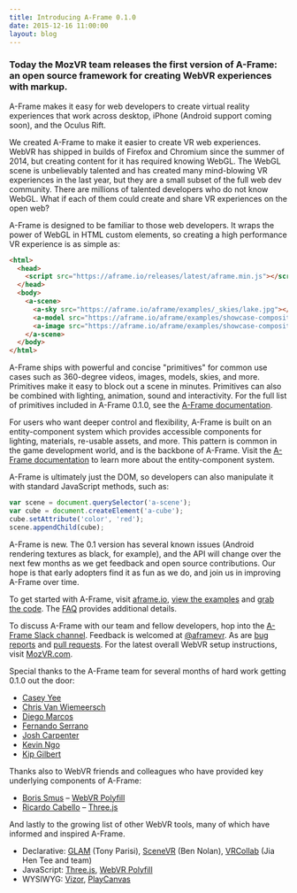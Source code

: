 ```yaml
---
title: Introducing A-Frame 0.1.0
date: 2015-12-16 11:00:00
layout: blog
---
```


### Today the MozVR team releases the first version of A-Frame: an open source framework for creating WebVR experiences with markup.

A-Frame makes it easy for web developers to create virtual reality experiences that work across desktop, iPhone (Android support coming soon), and the Oculus Rift.

We created A-Frame to make it easier to create VR web experiences. WebVR has shipped in builds of Firefox and Chromium since the summer of 2014, but creating content for it has required knowing WebGL. The WebGL scene is unbelievably talented and has created many mind-blowing VR experiences in the last year, but they are a small subset of the full web dev community. There are millions of talented developers who do not know WebGL. What if each of them could create and share VR experiences on the open web?

<!-- more -->

A-Frame is designed to be familiar to those web developers. It wraps the power of WebGL in HTML custom elements, so creating a high performance VR experience is as simple as:

```html
<html>
  <head>
    <script src="https://aframe.io/releases/latest/aframe.min.js"></script>
  </head>
  <body>
    <a-scene>
      <a-sky src="https://aframe.io/aframe/examples/_skies/lake.jpg"></a-sky>
      <a-model src="https://aframe.io/aframe/examples/showcase-composite/sculpture.dae" position="0 0 -2"></a-model>
      <a-image src="https://aframe.io/aframe/examples/showcase-composite/portland.png" width="1" height="0.35" position="-2 1.2 1"></a-image>
    </a-scene>
  </body>
</html>
```

A-Frame ships with powerful and concise "primitives" for common use cases such as 360-degree videos, images, models, skies, and more. Primitives make it easy to block out a scene in minutes. Primitives can also be combined with lighting, animation, sound and interactivity. For the full list of primitives included in A-Frame 0.1.0, see the [A-Frame documentation](../../../../../docs/primitives/).

For users who want deeper control and flexibility, A-Frame is built on an entity-component system which provides accessible components for lighting, materials, re-usable assets, and more. This pattern is common in the game development world, and is the backbone of A-Frame. Visit the [A-Frame documentation](../../../../../docs/core/) to learn more about the entity-component system.

A-Frame is ultimately just the DOM, so developers can also manipulate it with standard JavaScript methods, such as:

```js
var scene = document.querySelector('a-scene');
var cube = document.createElement('a-cube');
cube.setAttribute('color', 'red');
scene.appendChild(cube);
```

A-Frame is new. The 0.1 version has several known issues (Android rendering textures as black, for example), and the API will change over the next few months as we get feedback and open source contributions. Our hope is that early adopters find it as fun as we do, and join us in improving A-Frame over time.

To get started with A-Frame, visit [aframe.io](https://aframe.io/), [view the examples](../../../../../examples/) and [grab the code](../../../../../docs/guide/). The [FAQ](../../../../../faq/) provides additional details.

To discuss A-Frame with our team and fellow developers, hop into the [A-Frame Slack channel](https://aframevr-slack.herokuapp.com/). Feedback is welcomed at [@aframevr](https://twitter.com/aframevr/). As are [bug reports](https://github.com/aframevr/aframe/issues/) and [pull requests](https://github.com/aframevr/aframe/). For the latest overall WebVR setup instructions, visit [MozVR.com](http://mozvr.com/).

Special thanks to the A-Frame team for several months of hard work getting 0.1.0 out the door:

* [Casey Yee](https://twitter.com/whoyee)
* [Chris Van Wiemeersch](https://twitter.com/cvanw)
* [Diego Marcos](https://twitter.com/dmarcos)
* [Fernando Serrano](https://twitter.com/fernandojsg)
* [Josh Carpenter](https://twitter.com/joshcarpenter)
* [Kevin Ngo](https://twitter.com/ngokevin_)
* [Kip Gilbert](https://twitter.com/kearwoodgilbert)

Thanks also to WebVR friends and colleagues who have provided key underlying components of A-Frame:

* [Boris Smus](https://twitter.com/borismus) – [WebVR Polyfill](https://github.com/borismus/webvr-polyfill)
* [Ricardo Cabello](https://twitter.com/mrdoob) – [Three.js](http://threejs.org/)

And lastly to the growing list of other WebVR tools, many of which have informed and inspired A-Frame.

* Declarative: [GLAM](http://tparisi.github.io/glam/) (Tony Parisi), [SceneVR](http://www.scenevr.com/) (Ben Nolan), [VRCollab](http://vrcollab.com/) (Jia Hen Tee and team)
* JavaScript: [Three.js](http://threejs.org/), [WebVR Polyfill](https://github.com/borismus/webvr-polyfill)
* WYSIWYG: [Vizor](http://vizor.io/), [PlayCanvas](https://playcanvas.com/)
